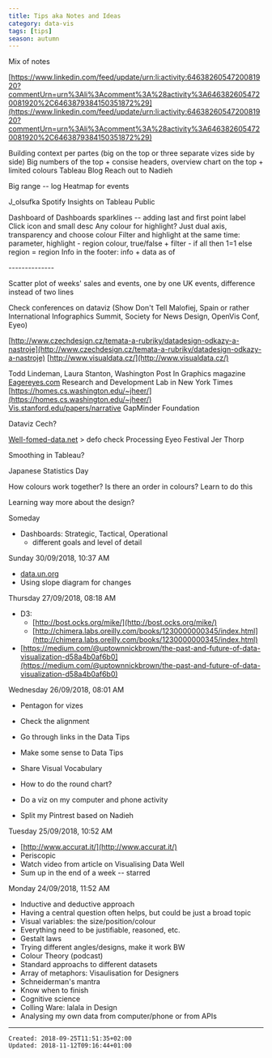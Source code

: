 ```yaml
---
title: Tips aka Notes and Ideas
category: data-vis
tags: [tips]
season: autumn
---
```


Mix of notes

[https://www.linkedin.com/feed/update/urn:li:activity:6463826054720081920?commentUrn=urn%3Ali%3Acomment%3A%28activity%3A6463826054720081920%2C6463879384150351872%29](https://www.linkedin.com/feed/update/urn:li:activity:6463826054720081920?commentUrn=urn%3Ali%3Acomment%3A%28activity%3A6463826054720081920%2C6463879384150351872%29)

Building context per partes (big on the top or three separate vizes side by side)
Big numbers of the top + consise headers, overview chart on the top + limited colours
Tableau Blog
Reach out to Nadieh

Big range -- log
Heatmap for events

J\_olsufka
Spotify Insights on Tableau Public

Dashboard of Dashboards
sparklines -- adding last and first point label
Click icon and small desc
Any colour for highlight? Just dual axis, transparency and choose colour
Filter and highlight at the same time: parameter, highlight - region colour, true/false + filter - if all then 1=1 else region = region
Info in the footer: info + data as of

\--------------

Scatter plot of weeks' sales and events, one by one
UK events, difference instead of two lines

Check conferences on dataviz (Show Don't Tell Malofiej, Spain or rather International Infographics Summit, Society for News Design, OpenVis Conf, Eyeo)

[http://www.czechdesign.cz/temata-a-rubriky/datadesign-odkazy-a-nastroje](http://www.czechdesign.cz/temata-a-rubriky/datadesign-odkazy-a-nastroje)
[http://www.visualdata.cz/](http://www.visualdata.cz/)

Todd Lindeman, Laura Stanton, Washington Post
In Graphics magazine
[Eagereyes.com](http://eagereyes.com/)
Research and Development Lab in New York Times
[https://homes.cs.washington.edu/~jheer/](https://homes.cs.washington.edu/~jheer/)
[Vis.stanford.edu/papers/narrative](http://vis.stanford.edu/papers/narrative)
GapMinder Foundation

Dataviz Cech?

[Well-fomed-data.net](http://well-fomed-data.net/) > defo check
Processing
Eyeo Festival
Jer Thorp

Smoothing in Tableau?

Japanese Statistics Day

How colours work together? Is there an order in colours? Learn to do this

Learning way more about the design?

Someday

-   Dashboards: Strategic, Tactical, Operational
    -   different goals and level of detail

Sunday 30/09/2018, 10:37 AM

-   [data.un.org](http://data.un.org/)
-   Using slope diagram for changes

Thursday 27/09/2018, 08:18 AM

-   D3: 
    -   [http://bost.ocks.org/mike/](http://bost.ocks.org/mike/)
    -   [http://chimera.labs.oreilly.com/books/1230000000345/index.html](http://chimera.labs.oreilly.com/books/1230000000345/index.html)
-   [https://medium.com/@uptownnickbrown/the-past-and-future-of-data-visualization-d58a4b0af6b0](https://medium.com/@uptownnickbrown/the-past-and-future-of-data-visualization-d58a4b0af6b0)

Wednesday 26/09/2018, 08:01 AM

-   Pentagon for vizes
-   Check the alignment

-   Go through links in the Data Tips
-   Make some sense to Data Tips
-   Share Visual Vocabulary
-   How to do the round chart?
-   Do a viz on my computer and phone activity

-   Split my Pintrest based on Nadieh

Tuesday 25/09/2018, 10:52 AM

-   [http://www.accurat.it/](http://www.accurat.it/)
-   Periscopic
-   Watch video from article on Visualising Data Well
-   Sum up in the end of a week -- starred

Monday 24/09/2018, 11:52 AM

-   Inductive and deductive approach
-   Having a central question often helps, but could be just a broad topic
-   Visual variables: the size/position/colour
-   Everything need to be justifiable, reasoned, etc.
-   Gestalt laws
-   Trying different angles/designs, make it work BW
-   Colour Theory (podcast)
-   Standard approachs to different datasets
-   Array of metaphors: Visaulisation for Designers
-   Schneiderman's mantra
-   Know when to finish
-   Cognitive science
-   Colling Ware: lalala in Design
-   Analysing my own data from computer/phone or from APIs

---

    Created: 2018-09-25T11:51:35+02:00
    Updated: 2018-11-12T09:16:44+01:00
    